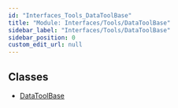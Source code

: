 ```yaml
---
id: "Interfaces_Tools_DataToolBase"
title: "Module: Interfaces/Tools/DataToolBase"
sidebar_label: "Interfaces/Tools/DataToolBase"
sidebar_position: 0
custom_edit_url: null
---
```


## Classes

- [DataToolBase](../classes/Interfaces_Tools_DataToolBase.DataToolBase.md)
